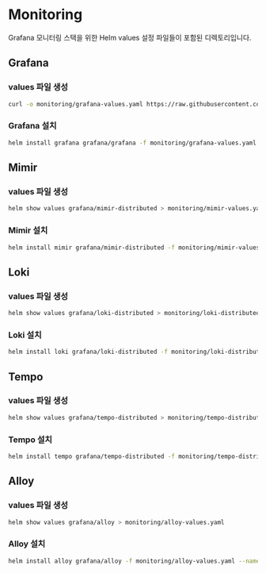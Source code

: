 # Monitoring

Grafana 모니터링 스택을 위한 Helm values 설정 파일들이 포함된 디렉토리입니다.

## Grafana

### values 파일 생성

```bash
curl -o monitoring/grafana-values.yaml https://raw.githubusercontent.com/grafana/helm-charts/main/charts/grafana/values.yaml
```

### Grafana 설치

```bash
helm install grafana grafana/grafana -f monitoring/grafana-values.yaml --namespace monitoring --create-namespace
```

## Mimir

### values 파일 생성

```bash
helm show values grafana/mimir-distributed > monitoring/mimir-values.yaml
```

### Mimir 설치

```bash
helm install mimir grafana/mimir-distributed -f monitoring/mimir-values.yaml --namespace monitoring
```

## Loki

### values 파일 생성

```bash
helm show values grafana/loki-distributed > monitoring/loki-distributed-values.yaml
```

### Loki 설치

```bash
helm install loki grafana/loki-distributed -f monitoring/loki-distributed-values.yaml --namespace monitoring
```

## Tempo

### values 파일 생성

```bash
helm show values grafana/tempo-distributed > monitoring/tempo-distributed-values.yaml
```

### Tempo 설치

```bash
helm install tempo grafana/tempo-distributed -f monitoring/tempo-distributed-values.yaml --namespace monitoring
```

## Alloy

### values 파일 생성

```bash
helm show values grafana/alloy > monitoring/alloy-values.yaml
```

### Alloy 설치

```bash
helm install alloy grafana/alloy -f monitoring/alloy-values.yaml --namespace monitoring
```

